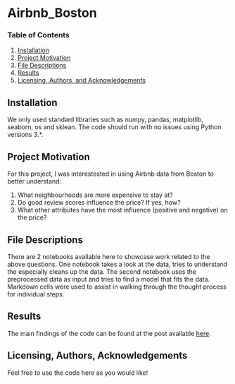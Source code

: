 # Airbnb_Boston

### Table of Contents

1. [Installation](#installation)
2. [Project Motivation](#motivation)
3. [File Descriptions](#files)
4. [Results](#results)
5. [Licensing, Authors, and Acknowledgements](#licensing)

## Installation <a name="installation"></a>

We only used standard libraries such as numpy, pandas, matplotlib, seaborn, os and sklean.  The code should run with no issues using Python versions 3.*.

## Project Motivation<a name="motivation"></a>

For this project, I was interestested in using Airbnb data from Boston to better understand:

1. What neighbourhoods are more expensive to stay at?
2. Do good review scores influence the price? If yes, how?
3. What other attributes have the most influence (positive and negative) on the price?

## File Descriptions <a name="files"></a>

There are 2 notebooks available here to showcase work related to the above questions. One notebook takes a look at the data, tries to understand the especially cleans up the data. The second notebook uses the preprocessed data as input and tries to find a model that fits the data. Markdown cells were used to assist in walking through the thought process for individual steps.  

## Results<a name="results"></a>

The main findings of the code can be found at the post available [here](https://tobias-merk2.medium.com/what-are-the-largest-influences-on-airbnb-prices-in-boston-6f3feb6c0909).

## Licensing, Authors, Acknowledgements<a name="licensing"></a>

 Feel free to use the code here as you would like! 
